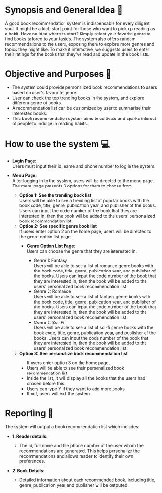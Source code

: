 # Synopsis and General Idea :memo:
A good book recommendation system is indispensable for every diligent soul. It might be a kick-start point for those who want to pick up reading as a habit. Have no idea where to start?  Simply select your favorite genre to find books tailored to your tastes. The system also offers random recommendations to the users, exposing them to explore more genres and topics they might like. To make it interactive, we suggests users to enter their ratings for the books that they've read and update in the book lists.


# Objective and Purposes :dart:
- The system could provide personalized book recommendations to users based on user's favourite genre.
- User can check the top trending books in the system, and explore different genre of books.
- A recommendation list can be customized by user to summarise their interested books.
- This book recommendation system aims to cultivate and sparks interest of people to indulge in reading habits.

# How to use the system :computer:
<ul>
  <li><b>Login Page:</b></li>
  Users must input their id, name and phone number to log in the system.
</ul>
<ul>
  <li><b>Menu Page:</b></li>
  After logging in to the system, users will be directed to the menu page. The menu page presents 3 options for them to choose from.
  <ul>
    <li><b>Option 1: See the trending book list </b></li>
    Users will be able to see a trending list of popular books with the book code, title, genre, publication year, and publisher of the books.
    Users can input the code number of the book that they are interested in, then the book will be added to the users’ personalized book recommendation list.
    <li><b>Option 2: See specific genre book list</b></li>
    If users enter option 2 on the home page, users will be directed to the genre option list page.
      <ul>
        <li><b>Genre Option List Page:</b></li>
        Users can choose the genre that they are interested in.
        <ul>
          <li>Genre 1: Fantasy</li>
          Users will be able to see a list of romance genre books with the book code, title, genre, publication year, and publisher of the books.
          Users can input the code number of the book that they are interested in, then the book will be added to the users’ personalized book recommendation list.
          <li>Genre 2: Romance</li>
          Users will be able to see a list of fantasy genre books with the book code, title, genre, publication year, and publisher of the books.
          Users can input the code number of the book that they are interested in, then the book will be added to the users’ personalized book recommendation list.
          <li>Genre 3: Sci-Fi</li>
          Users will be able to see a list of sci-fi genre books with the book code, title, genre, publication year, and publisher of the books.
          Users can input the code number of the book that they are interested in, then the book will be added to the users’ personalized book recommendation list.
        </ul>
      </ul>
    <li><b>Option 3: See personalize book recommendation list</b></li>
    <ul>
      If users enter option 3 on the home page, 
      <li>Users will be able to see their personalized book recommendation list</li>
      <li>Inside the list, it will display all the books that the users had chosen before this.</li>
      <li>Users can type Y if they want to add more books </li>
      <li>If not, users will exit the system</li>
    </ul>
  </ul>
</ul>

# Reporting :memo:
The system will output a book recommendation list which includes:
<ul>
  <li><b>1. Reader details:</b></li>
  <ul>
    <li>The id, full name and the phone number of the user whom the recommendations are generated. This helps personalize the recommendations and allows reader to         
    identify their own preferences.</li>
  </ul>
</ul>
<ul>
  <li><b>2. Book Details:</b></li>
  <ul>
    <li>Detailed information about each recommended book, including title, genre, publication year and publisher will be outputed.</li>
  </ul>
</ul>
